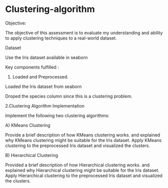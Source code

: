 # Clustering-algorithm

Objective:

The objective of this assessment is to evaluate my understanding and ability to apply clustering techniques to a real-world dataset.

Dataset

Use the Iris dataset available in seaborn

Key components  fulfilled :

1. Loaded and Preprocessed.

Loaded the Iris dataset from seaborn

Droped the species column since this is a clustering problem.

2.Clustering Algorithm Implementation 

Implement the following two clustering algorithms:

A) KMeans Clustering 

Provide a brief description of how KMeans clustering works.
and explained why KMeans clustering might be suitable for the Iris dataset.
Apply KMeans clustering to the preprocessed Iris dataset and visualized the clusters.

B) Hierarchical Clustering

Provided a brief description of how Hierarchical clustering works.
and explained why Hierarchical clustering might be suitable for the Iris dataset.
Apply Hierarchical clustering to the preprocessed Iris dataset and visualized the clusters.

